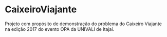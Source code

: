 # CaixeiroViajante
Projeto com propósito de demonstração do problema do Caixeiro Viajante na edição 2017 do evento OPA da UNIVALI de Itajaí.
